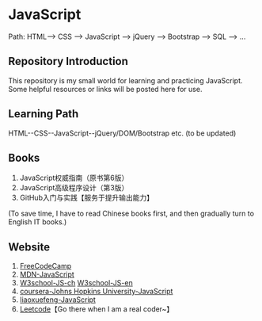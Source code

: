 # JavaScript
Path: HTML--> CSS --> JavaScript --> jQuery --> Bootstrap --> SQL --> ...

## Repository Introduction
This repository is my small world for learning and practicing JavaScript. Some helpful resources or links will be posted here for use. 

## Learning Path
HTML--CSS--JavaScript--jQuery/DOM/Bootstrap etc. (to be updated)

## Books
1. JavaScript权威指南（原书第6版）
2. JavaScript高级程序设计（第3版）
3. GitHub入门与实践【服务于提升输出能力】

(To save time, I have to read Chinese books first, and then gradually turn to English IT books.)

## Website
1. [FreeCodeCamp](https://www.freecodecamp.cn/maggie2018)
2. [MDN-JavaScript](https://developer.mozilla.org/zh-CN/docs/Learn/Getting_started_with_the_web/JavaScript_basics)
3. [W3school-JS-ch](http://www.w3school.com.cn/example/jseg_examples.asp)
   [W3school-JS-en](https://www.quanzhanketang.com/js/default.html)
4. [coursera-Johns Hopkins University-JavaScript](https://www.coursera.org/learn/html-css-javascript-for-web-developers)
5. [liaoxuefeng-JavaScript](https://www.liaoxuefeng.com/wiki/1022910821149312)
6. [Leetcode](https://leetcode.com/explore/)【Go there when I am a real coder~】


